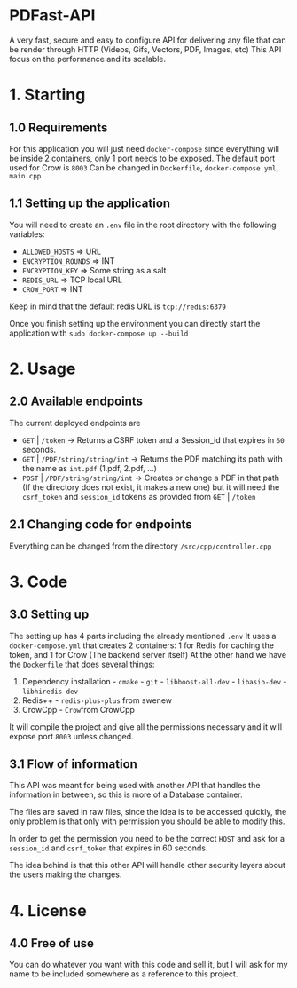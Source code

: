 # PDFast-API

A very fast, secure and easy to configure API for delivering any file that can be render through HTTP (Videos, Gifs, Vectors, PDF, Images, etc)
This API focus on the performance and its scalable.

# 1. Starting

## 1.0 Requirements

For this application you will just need `docker-compose` since everything will be inside 2 containers, only 1 port needs to be exposed.
The default port used for Crow is `8003`
Can be changed in `Dockerfile`, `docker-compose.yml`, `main.cpp`

## 1.1 Setting up the application
You will need to create an `.env` file in the root directory with the following variables:

 - `ALLOWED_HOSTS` => URL
 - `ENCRYPTION_ROUNDS` => INT
 - `ENCRYPTION_KEY` => Some string as a salt
 - `REDIS_URL` => TCP local URL
 - `CROW_PORT` => INT

Keep in mind that the default redis URL is
`tcp://redis:6379`

Once you finish setting up the environment you can directly start the application with `sudo docker-compose up --build`

#  2. Usage

## 2.0 Available endpoints
The current deployed endpoints are

- `GET` | `/token` -> Returns a CSRF token and a Session_id that expires in  `60` seconds.
- `GET` | `/PDF/string/string/int` -> Returns the PDF matching its path with the name as `int.pdf` (1.pdf, 2.pdf, ...)
- `POST` | `/PDF/string/string/int` -> Creates or change a PDF in that path (If the directory does not exist, it makes a new one) but it will need the `csrf_token` and `session_id` tokens as provided from `GET` | `/token`

## 2.1 Changing code for endpoints
Everything can be changed from the directory `/src/cpp/controller.cpp`

# 3. Code

## 3.0 Setting up
The setting up has 4 parts including the already mentioned `.env`
It uses a `docker-compose.yml` that creates 2 containers: 1 for Redis for caching the token, and 1 for Crow (The backend server itself)
At the other hand we have the `Dockerfile` that does several things:

1) Dependency installation
		- `cmake`
		- `git`
		- `libboost-all-dev`
		- `libasio-dev`
		- `libhiredis-dev`
2) Redis++
		- `redis-plus-plus` from swenew
3) CrowCpp
		- `Crow`from CrowCpp

It will compile the project and give all the permissions necessary and it will expose port `8003` unless changed.

## 3.1 Flow of information
This API was meant for being used with another API that handles the information in between, so this is more of a Database container.

The files are saved in raw files, since the idea  is to be accessed quickly, the only problem is that only with permission you should be able to modify this.

In order to get the permission you need to be the correct `HOST` and ask for a `session_id` and `csrf_token` that expires in 60 seconds.

The idea behind is that this other API will handle other security layers about the users making the changes.


# 4. License

## 4.0 Free of use
You can do whatever you want with this code and sell it, but I will ask for my name to be included somewhere as a reference to this project.